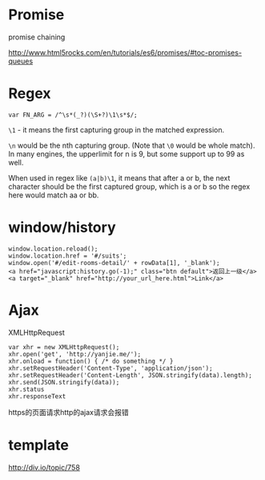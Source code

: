 # Promise

promise chaining

http://www.html5rocks.com/en/tutorials/es6/promises/#toc-promises-queues

# Regex

```
var FN_ARG = /^\s*(_?)(\S+?)\1\s*$/;
```

``\1`` - it means the first capturing group in the matched expression.

``\n`` would be the nth capturing group. (Note that ``\0`` would be whole match). In many engines, the upperlimit for n is 9, but some support up to 99 as well.

When used in regex like ``(a|b)\1``, it means that after a or b, the next character should be the first captured group, which is a or b so the regex here would match aa or bb.

# window/history

```
window.location.reload();
window.location.href = '#/suits';
window.open('#/edit-rooms-detail/' + rowData[1], '_blank');
<a href="javascript:history.go(-1);" class="btn default">返回上一级</a>
<a target="_blank" href="http://your_url_here.html">Link</a>
```

# Ajax

XMLHttpRequest

```
var xhr = new XMLHttpRequest();
xhr.open('get', 'http://yanjie.me/');
xhr.onload = function() { /* do something */ }
xhr.setRequestHeader('Content-Type', 'application/json');
xhr.setRequestHeader('Content-Length', JSON.stringify(data).length);
xhr.send(JSON.stringify(data));
xhr.status
xhr.responseText
```

https的页面请求http的ajax请求会报错

# template

http://div.io/topic/758
